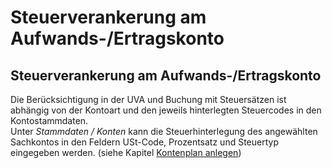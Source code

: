 # Steuerverankerung am Aufwands-/Ertragskonto

## Steuerverankerung am Aufwands-/Ertragskonto


Die Berücksichtigung in der UVA und Buchung mit Steuersätzen ist abhängig von der Kontoart und den jeweils hinterlegten Steuercodes in den Kontostammdaten. \
Unter *Stammdaten / Konten* kann die Steuerhinterlegung des angewählten Sachkontos in den Feldern USt-Code, Prozentsatz und Steuertyp eingegeben werden. (siehe Kapitel [Kontenplan anlegen](/FIBUNext/Stammdaten%20Vorlagen/Kontenplane/#kontenplan-anlegen))

